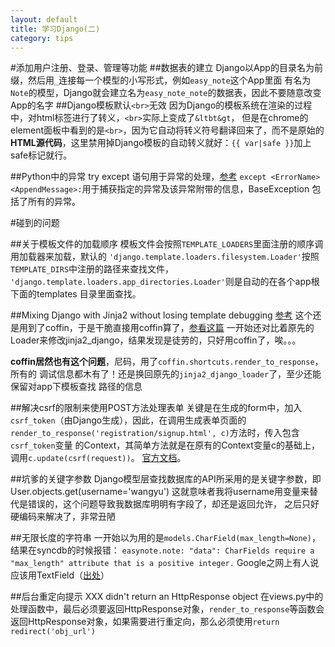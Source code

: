 ```yaml
---
layout: default
title: 学习Django(二)
category: tips
---
```


#添加用户注册、登录、管理等功能
##数据表的建立
Django以App的目录名为前缀，然后用`_`连接每一个模型的小写形式，例如`easy_note`这个App里面
有名为`Note`的模型，Django就会建立名为`easy_note_note`的数据表，因此不要随意改变App的名字
##Django模板默认`<br>`无效
因为Django的模板系统在渲染的过程中，对html标签进行了转义，`<br>`实际上变成了`&ltbt&gt`，
但是在chrome的element面板中看到的是`<br>`，因为它自动将转义符号翻译回来了，而不是原始的
**HTML源代码**，这里禁用掉Django模板的自动转义就好：`{{ var|safe }}`加上safe标记就行。

##Python中的异常
try except 语句用于异常的处理，[参考](http://www.cnblogs.com/rubylouvre/archive/2011/06/22/2086644.html)
`except <ErrorName> <AppendMessage>:`用于捕获指定的异常及该异常附带的信息，BaseException
包括了所有的异常。

#碰到的问题

##关于模板文件的加载顺序
模板文件会按照`TEMPLATE_LOADERS`里面注册的顺序调用加载器来加载，默认的
`'django.template.loaders.filesystem.Loader'`按照`TEMPLATE_DIRS`中注册的路径来查找文件，
`'django.template.loaders.app_directories.Loader'`则是自动的在各个app根下面的templates
目录里面查找。

##Mixing Django with Jinja2 without losing template debugging
[参考](http://www.mellowmorning.com/2010/08/24/mixing-django-with-jinja2-without-losing-template-debugging/)
这个还是用到了coffin，于是干脆直接用coffin算了，[参看这篇](http://blog.slashpoundbang.com/post/22886203363/using-jinja2-in-django-with-coffin-the-easy-way)
一开始还对比着原先的Loader来修改jinja2_django，结果发现是徒劳的，只好用coffin了，唉。。。

**coffin居然也有这个问题**，尼码，用了`coffin.shortcuts.render_to_response`，所有的
调试信息都木有了！还是换回原先的`jinja2_django_loader`了，至少还能保留对app下模板查找
路径的信息

##解决csrf的限制来使用POST方法处理表单
关键是在生成的form中，加入`csrf_token`（由Django生成），因此，在调用生成表单页面的
`render_to_response('registration/signup.html', c)`方法时，传入包含`csrf_token`变量
的Context，其简单方法就是在原有的Context变量c的基础上，调用`c.update(csrf(request))`。
[官方文档](https://docs.djangoproject.com/en/dev/ref/contrib/csrf/)。

##坑爹的关键字参数
Django模型层查找数据库的API所采用的是关键字参数，即User.objects.get(username='wangyu')
这就意味者我将username用变量来替代是错误的，这个问题导致我数据库明明有字段了，却还是返回允许，
之后只好硬编码来解决了，非常丑陋

##无限长度的字符串
一开始以为用的是`models.CharField(max_length=None)`，结果在syncdb的时候报错：
`easynote.note: "data": CharFields require a "max_length" attribute that is a positive integer.`
Google之网上有人说应该用TextField（[出处](https://code.djangoproject.com/ticket/14094)）

##后台重定向提示 XXX didn't return an HttpResponse object
在views.py中的处理函数中，最后必须要返回HttpResponse对象，`render_to_response`等函数会
返回HttpResponse对象，如果需要进行重定向，那么必须使用`return redirect('obj_url')`
